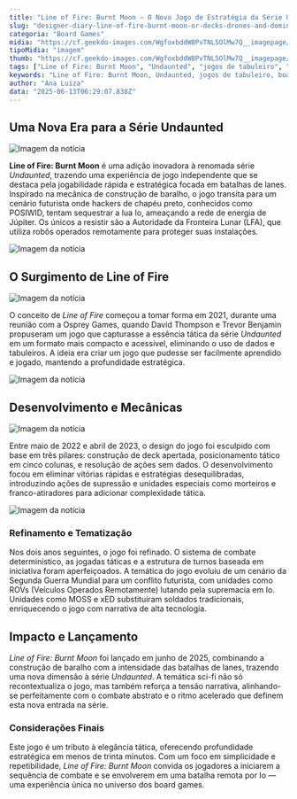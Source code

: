 ```yaml
---
title: "Line of Fire: Burnt Moon — O Novo Jogo de Estratégia da Série Undaunted"
slug: "designer-diary-line-of-fire-burnt-moon-or-decks-drones-and-dominance"
categoria: "Board Games"
midia: "https://cf.geekdo-images.com/WgfoxbddW8PvTNL5OlMw7Q__imagepage/img/4AEb83ap7O1fvQzVlNpnWIPpRy0=/fit-in/900x600/filters:no_upscale():strip_icc()/pic8441769.jpg"
tipoMidia: "imagem"
thumb: "https://cf.geekdo-images.com/WgfoxbddW8PvTNL5OlMw7Q__imagepage/img/4AEb83ap7O1fvQzVlNpnWIPpRy0=/fit-in/900x600/filters:no_upscale():strip_icc()/pic8441769.jpg"
tags: ["Line of Fire: Burnt Moon", "Undaunted", "jogos de tabuleiro", "board games", "jogos de estratégia", "construção de baralho", "batalhas de lanes", "Osprey Games", "David Thompson", "Trevor Benjamin"]
keywords: "Line of Fire: Burnt Moon, Undaunted, jogos de tabuleiro, board games, jogos de estratégia, construção de baralho, batalhas de lanes, Osprey Games, David Thompson, Trevor Benjamin"
author: "Ana Luiza"
data: "2025-06-13T06:29:07.838Z"
---
```


## Uma Nova Era para a Série Undaunted

![Imagem da notícia](https://cf.geekdo-images.com/P9sI_Rc7E3vUjL0CkxS3rA__imagepage/img/RsKAEXZ5FJnKSVKykITosJHPWtY=/fit-in/900x600/filters:no_upscale():strip_icc()/pic8922028.jpg)

**Line of Fire: Burnt Moon** é uma adição inovadora à renomada série _Undaunted_, trazendo uma experiência de jogo independente que se destaca pela jogabilidade rápida e estratégica focada em batalhas de lanes. Inspirado na mecânica de construção de baralho, o jogo transita para um cenário futurista onde hackers de chapéu preto, conhecidos como POSIWID, tentam sequestrar a lua Io, ameaçando a rede de energia de Júpiter. Os únicos a resistir são a Autoridade da Fronteira Lunar (LFA), que utiliza robôs operados remotamente para proteger suas instalações.

![Imagem da notícia](https://cf.geekdo-images.com/hiDAoRlDcDDVE_TZJV1ccg__imagepage/img/7vEGbU8sPrAQVzGGsIqxKYG27b0=/fit-in/900x600/filters:no_upscale():strip_icc()/pic8922030.jpg)

## O Surgimento de Line of Fire

![Imagem da notícia](https://cf.geekdo-images.com/LtwnyXpGD5vOhut-axQaoA__imagepage/img/qFa0zfz2JWrgnNU1Rd6irTuYKks=/fit-in/900x600/filters:no_upscale():strip_icc()/pic8922031.jpg)

O conceito de _Line of Fire_ começou a tomar forma em 2021, durante uma reunião com a Osprey Games, quando David Thompson e Trevor Benjamin propuseram um jogo que capturasse a essência tática da série _Undaunted_ em um formato mais compacto e acessível, eliminando o uso de dados e tabuleiros. A ideia era criar um jogo que pudesse ser facilmente aprendido e jogado, mantendo a profundidade estratégica.

![Imagem da notícia](https://cf.geekdo-images.com/1QJDHy2SS91CMpv_-raDUw__imagepage/img/CWMqDRqv1yvH4R6j44HCi2e0ZGs=/fit-in/900x600/filters:no_upscale():strip_icc()/pic7798985.jpg)

## Desenvolvimento e Mecânicas

![Imagem da notícia](https://cf.geekdo-images.com/NkbIpHl_zHDQemHbKI7WFQ__imagepage/img/cb3B1qouFIoXuL-XbW6xjtNw34A=/fit-in/900x600/filters:no_upscale():strip_icc()/pic8922032.jpg)

Entre maio de 2022 e abril de 2023, o design do jogo foi esculpido com base em três pilares: construção de deck apertada, posicionamento tático em cinco colunas, e resolução de ações sem dados. O desenvolvimento focou em eliminar vitórias rápidas e estratégias desequilibradas, introduzindo ações de supressão e unidades especiais como morteiros e franco-atiradores para adicionar complexidade tática.

![Imagem da notícia](https://cf.geekdo-images.com/aEv-LZFxs1qfG_8nhFPNgA__imagepage/img/JR4VkbMcu9NsWN5pOUqdMNd7-9A=/fit-in/900x600/filters:no_upscale():strip_icc()/pic8922027.jpg)

### Refinamento e Tematização

Nos dois anos seguintes, o jogo foi refinado. O sistema de combate determinístico, as jogadas táticas e a estrutura de turnos baseada em iniciativa foram aperfeiçoados. A temática do jogo evoluiu de um cenário da Segunda Guerra Mundial para um conflito futurista, com unidades como ROVs (Veículos Operados Remotamente) lutando pela supremacia em Io. Unidades como MOSS e xED substituíram soldados tradicionais, enriquecendo o jogo com narrativa de alta tecnologia.

## Impacto e Lançamento

_Line of Fire: Burnt Moon_ foi lançado em junho de 2025, combinando a construção de baralho com a intensidade das batalhas de lanes, trazendo uma nova dimensão à série _Undaunted_. A temática sci-fi não só recontextualiza o jogo, mas também reforça a tensão narrativa, alinhando-se perfeitamente com o combate abstrato e o ritmo acelerado que definem esta nova entrada na série.

### Considerações Finais

Este jogo é um tributo à elegância tática, oferecendo profundidade estratégica em menos de trinta minutos. Com um foco em simplicidade e repetibilidade, _Line of Fire: Burnt Moon_ convida os jogadores a iniciarem a sequência de combate e se envolverem em uma batalha remota por Io — uma experiência única no universo dos board games.
